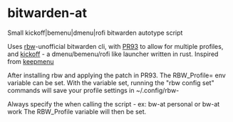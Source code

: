 # bitwarden-at
Small kickoff|bemenu|dmenu|rofi bitwarden autotype script


Uses [rbw](https://github.com/doy/rbw)-unofficial bitwarden cli, with [PR93](https://github.com/doy/rbw/pull/93) to allow for multiple profiles, and [kickoff](https://github.com/j0ru/kickoff) - a dmenu/bemenu/rofi like launcher written in rust. Inspired from [keepmenu](https://github.com/firecat53/keepmenu)


After installing rbw and applying the patch in PR93. The RBW_Profile=<profileName> env variable can be set. 
With the variable set, running the "rbw config set" commands will save your profile settings in ~/.config/rbw-<profileName>

Always specify the <profileName> when calling the script - ex: bw-at personal or bw-at work
The RBW_Profile variable will then be set. 


